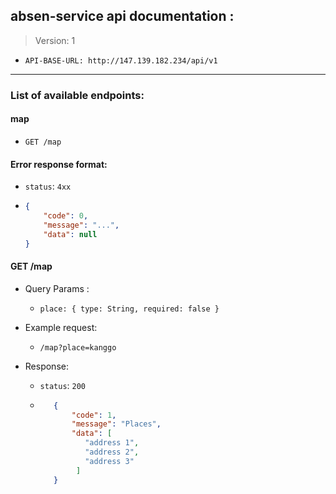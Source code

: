 ## absen-service api documentation :
> Version: 1
- ```API-BASE-URL: http://147.139.182.234/api/v1```

-------

### List of available endpoints:

#### map
- `GET /map`

#### Error response format:
 - `status`: `4xx`
 - ```json 
   {
       "code": 0,
       "message": "...",
       "data": null
   }
   ```

#### GET /map
- Query Params :
  - `place: {
         type: String,
         required: false
      }`
     
- Example request:
  - `/map?place=kanggo`
  
- Response:
  - `status`: `200`
  - ```json
       {
           "code": 1,
           "message": "Places",
           "data": [
              "address 1",
              "address 2",
              "address 3"
            ]
       }
    ```